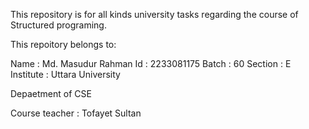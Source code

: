 This repository is for all kinds university tasks regarding the course of Structured programing.

This repoitory belongs to:

Name : Md. Masudur Rahman Id : 2233081175 Batch : 60 Section : E Institute : Uttara University

Depaetment of CSE

Course teacher : Tofayet Sultan
